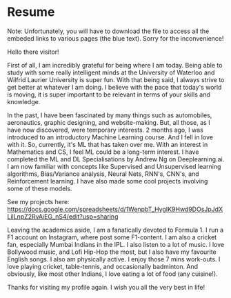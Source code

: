 # Resume

Note: Unfortunately, you will have to download the file to access all the embeded links to various pages (the blue text). Sorry for the inconvenience!

Hello there visitor!

First of all, I am incredibly grateful for being where I am today. Being able to study with some really intelligent minds at the University of Waterloo and Wilfrid Laurier University is super fun. With that being said, I always strive to get better at whatever I am doing. I believe with the pace that today's world is moving, it is super important to be relevant in terms of your skills and knowledge.

In the past, I have been fascinated by many things such as automobiles, aeronautics, graphic designing, and website-making. But, all those, as I have now discovered, were temporary interests. 2 months ago, I was introduced to an introductory Machine Learning course. And I fell in love with it. So, currently, it's ML that has taken over me. With an interest in Mathematics and CS, I feel ML could be a long-term interest. I have completed the ML and DL Specialisations by Andrew Ng on Deeplearning.ai. I am now familiar with concepts like Supervised and Unsupervised learning algorithms, Bias/Variance analysis, Neural Nets, RNN's, CNN's, and Reinforcement learning. I have also made some cool projects involving some of these models. 

See my projects here: https://docs.google.com/spreadsheets/d/1WenpbT_HygIK9Hwd9DOsJpJdXLilLnpZ2RvAiEG_nS4/edit?usp=sharing

Leaving the academics aside, I am a fanatically devoted to Formula 1. I run a F1 account on Instagram, where post some F1-content. I am also a cricket fan, especially Mumbai Indians in the IPL. I also listen to a lot of music. I love Bollywood music, and Lofi Hip-Hop the most, but I also have my favourite English songs. I also am physically active. I enjoy those 7 mins work-outs. I love playing cricket, table-tennis, and occasionally badminton. And obviously, like most other Indians, I love eating a lot of food (any cuisine!).

Thanks for visiting my profile again. I wish you all the very best in life!
